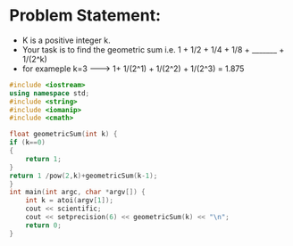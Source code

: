 # Problem Statement:
- K is a positive integer k.
- Your task is to find the geometric sum i.e. 1 + 1/2 + 1/4 + 1/8 + _______ + 1/(2^k)
- for exameple k=3 --->  1+ 1/(2^1) + 1/(2^2) + 1/(2^3) = 1.875

```cpp
#include <iostream>
using namespace std;
#include <string>
#include <iomanip>
#include <cmath>

float geometricSum(int k) {
if (k==0)
{
	return 1;
}
return 1 /pow(2,k)+geometricSum(k-1);
}
int main(int argc, char *argv[]) {
	int k = atoi(argv[1]);
	cout << scientific;
	cout << setprecision(6) << geometricSum(k) << "\n";
	return 0;
}
```
